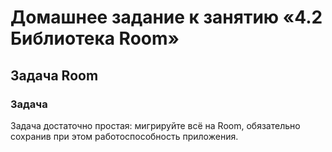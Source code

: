 # Домашнее задание к занятию «4.2 Библиотека Room»

## Задача Room

### Задача

Задача достаточно простая: мигрируйте всё на Room, обязательно сохранив при этом работоспособность приложения.
